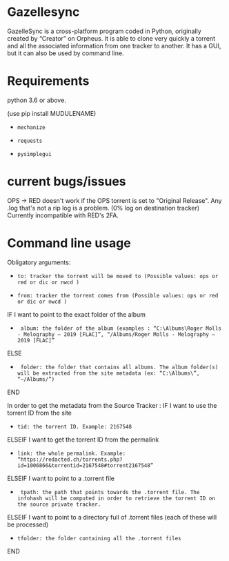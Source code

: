 # Gazellesync
GazelleSync is a cross-platform program coded in Python, originally created by “Creator” on Orpheus.
It is able to clone very quickly a torrent and all the associated information from one tracker to another.
It has a GUI, but it can also be used by command line.

# Requirements

python 3.6 or above.

 (use pip install MUDULENAME)
- `mechanize`
 
- `requests`
 
- `pysimplegui`

# current bugs/issues

OPS -> RED doesn't work if the OPS torrent is set to "Original Release".
Any .log that's not a rip log is a problem. (0% log on destination tracker)
Currently incompatible with RED's 2FA.

# Command line usage

Obligatory arguments:

- `to: tracker the torrent will be moved to (Possible values: ops or red or dic or nwcd )`

- `from: tracker the torrent comes from (Possible values: ops or red or dic or nwcd )`

IF I want to point to the exact folder of the album

 - ` album: the folder of the album (examples : “C:\Albums\Roger Molls - Melography – 2019 [FLAC]”, “/Albums/Roger Molls - Melography – 2019 [FLAC]”`

ELSE

 - ` folder: the folder that contains all albums. The album folder(s) will be extracted from the site metadata (ex: “C:\Albums\”, “~/Albums/”)`
 
 END


In order to get the metadata from the Source Tracker :
IF I want to use the torrent ID from the site

-  `tid: the torrent ID. Example: 2167548`
  
ELSEIF I want to get the torrent ID from the permalink

- `link: the whole permalink. Example: “https://redacted.ch/torrents.php?id=1006866&torrentid=2167548#torrent2167548”`

ELSEIF I want to point to a .torrent file

 - ` tpath: the path that points towards the .torrent file. The infohash will be computed in order to retrieve the torrent ID on the source private tracker.`
 
ELSEIF I want to point to a directory full of .torrent files (each of these will be processed)

- `tfolder: the folder containing all the .torrent files`
 
END
